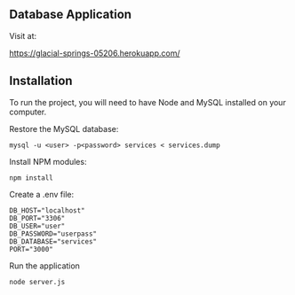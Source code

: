## Database Application

Visit at:

https://glacial-springs-05206.herokuapp.com/

## Installation

To run the project, you will need to have Node and MySQL installed on your computer.

Restore the MySQL database:
```
mysql -u <user> -p<password> services < services.dump
```

Install NPM modules:
```
npm install
```

Create a .env file:
```
DB_HOST="localhost"
DB_PORT="3306"
DB_USER="user"
DB_PASSWORD="userpass"
DB_DATABASE="services"
PORT="3000"
```

Run the application
```
node server.js
```
